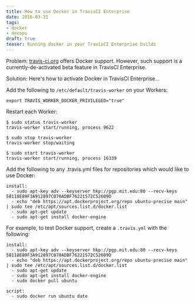 ```yaml
---
title: How to use Docker in TravisCI Enterprise
date: 2016-03-31
tags:
- docker
- devops
draft: true
teaser: Running docker in your TravisCI Enterprise builds
---
```


Problem: [travis-ci.org](https://travis-ci.org/) offers Docker support. However, such support is a currently-de-activated beta feature in TravisCI Enterprise.

Solution: Here's how to activate Docker in TravisCI Enterprise...

Add the following to `/etc/default/travis-worker` on your Workers:

```
export TRAVIS_WORKER_DOCKER_PRIVILEGED="true"
```

Restart each Worker:

```
$ sudo status travis-worker
travis-worker start/running, process 9622

$ sudo stop travis-worker
travis-worker stop/waiting

$ sudo start travis-worker
travis-worker start/running, process 16339
```

Add the following to any .travis.yml files for repositories which would like to use Docker:

```
install:
  - sudo apt-key adv --keyserver hkp://pgp.mit.edu:80 --recv-keys 58118E89F3A912897C070ADBF76221572C52609D
  - echo "deb https://apt.dockerproject.org/repo ubuntu-precise main" | sudo tee /etc/apt/sources.list.d/docker.list
  - sudo apt-get update
  - sudo apt-get install docker-engine
```

For example, to test Docker support, create a `.travis.yml` with the following:

```
install:
  - sudo apt-key adv --keyserver hkp://pgp.mit.edu:80 --recv-keys 58118E89F3A912897C070ADBF76221572C52609D
  - echo "deb https://apt.dockerproject.org/repo ubuntu-precise main" | sudo tee /etc/apt/sources.list.d/docker.list
  - sudo apt-get update
  - sudo apt-get install docker-engine
  - sudo docker pull ubuntu

script:
  - sudo docker run ubuntu date
```
